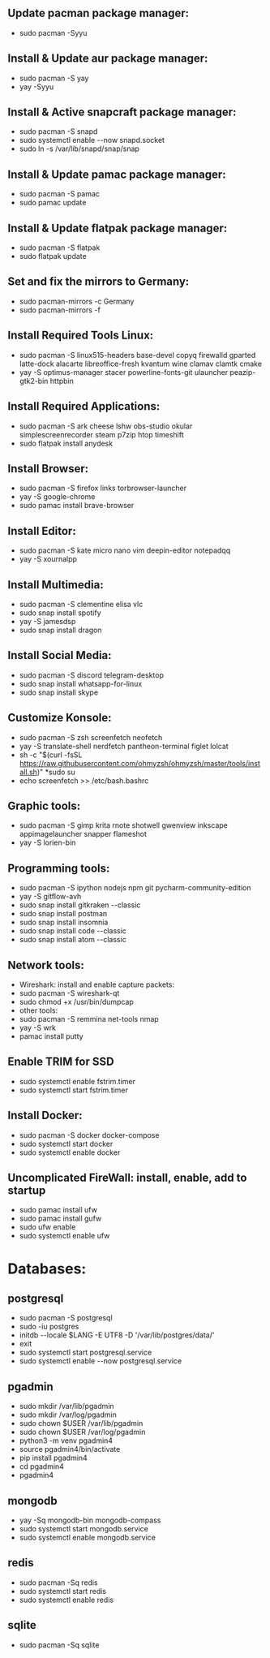 ## Update pacman package manager:
* sudo pacman -Syyu
## Install & Update aur package manager:
* sudo pacman -S yay
* yay -Syyu

## Install & Active snapcraft package manager:
* sudo pacman -S snapd
* sudo systemctl enable --now snapd.socket
* sudo ln -s /var/lib/snapd/snap/snap

## Install & Update pamac package manager:
* sudo pacman -S pamac
* sudo pamac update

## Install & Update flatpak package manager:
* sudo pacman -S flatpak
* sudo flatpak update

## Set and fix the mirrors to Germany:
* sudo pacman-mirrors -c Germany
* sudo pacman-mirrors -f

## Install Required Tools Linux:
* sudo pacman -S linux515-headers base-devel copyq firewalld gparted latte-dock alacarte libreoffice-fresh kvantum wine clamav clamtk cmake
* yay -S optimus-manager stacer powerline-fonts-git ulauncher peazip-gtk2-bin httpbin

## Install Required Applications:
* sudo pacman -S ark cheese lshw obs-studio okular simplescreenrecorder steam p7zip htop timeshift
* sudo flatpak install anydesk

## Install Browser:
* sudo pacman -S firefox links torbrowser-launcher
* yay -S google-chrome
* sudo pamac install brave-browser

## Install Editor:
* sudo pacman -S kate micro nano vim deepin-editor notepadqq
* yay -S xournalpp

## Install Multimedia:
* sudo pacman -S clementine elisa vlc
* sudo snap install spotify
* yay -S jamesdsp
* sudo snap install dragon

## Install Social Media:
* sudo pacman -S discord telegram-desktop
* sudo snap install whatsapp-for-linux
* sudo snap install skype

## Customize Konsole:
* sudo pacman -S zsh screenfetch neofetch
* yay -S translate-shell nerdfetch pantheon-terminal figlet lolcat
* sh -c "$(curl -fsSL https://raw.githubusercontent.com/ohmyzsh/ohmyzsh/master/tools/install.sh)"
*sudo su
* echo screenfetch >> /etc/bash.bashrc

## Graphic tools:
* sudo pacman -S gimp krita rnote shotwell gwenview inkscape appimagelauncher snapper flameshot
* yay -S lorien-bin

## Programming tools:
* sudo pacman -S ipython nodejs npm git pycharm-community-edition
* yay -S gitflow-avh
* sudo snap install gitkraken --classic
* sudo snap install postman
* sudo snap install insomnia
* sudo snap install code --classic
* sudo snap install atom --classic

## Network tools:
* Wireshark: install and enable capture packets:
* sudo pacman -S wireshark-qt
* sudo chmod +x /usr/bin/dumpcap
* other tools:
* sudo pacman -S remmina net-tools nmap
* yay -S wrk
* pamac install putty

## Enable TRIM for SSD
* sudo systemctl enable fstrim.timer
* sudo systemctl start fstrim.timer

## Install Docker:
* sudo pacman -S docker docker-compose
* sudo systemctl start docker
* sudo systemctl enable docker

## Uncomplicated FireWall: install, enable, add to startup
* sudo pamac install ufw
* sudo pamac install gufw
* sudo ufw enable
* sudo systemctl enable ufw

# Databases:
## postgresql
* sudo pacman -S postgresql
* sudo -iu postgres
* initdb --locale $LANG -E UTF8 -D '/var/lib/postgres/data/'
* exit
* sudo systemctl start postgresql.service
* sudo systemctl enable --now postgresql.service

## pgadmin
* sudo mkdir /var/lib/pgadmin
* sudo mkdir /var/log/pgadmin
* sudo chown $USER /var/lib/pgadmin
* sudo chown $USER /var/log/pgadmin
* python3 -m venv pgadmin4
* source pgadmin4/bin/activate
* pip install pgadmin4
* cd pgadmin4
* pgadmin4

## mongodb
* yay -Sq mongodb-bin mongodb-compass
* sudo systemctl start mongodb.service
* sudo systemctl enable mongodb.service

## redis
* sudo pacman -Sq redis
* sudo systemctl start redis
* sudo systemctl enable redis

## sqlite
* sudo pacman -Sq sqlite
